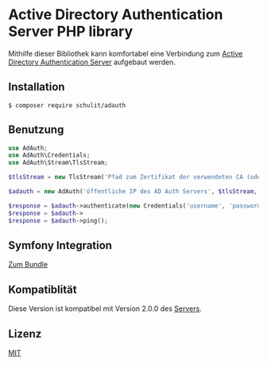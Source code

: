 # Active Directory Authentication Server PHP library

Mithilfe dieser Bibliothek kann komfortabel eine Verbindung zum [Active Directory Authentication Server](https://github.com/SchulIT/adauth-server)
aufgebaut werden.

## Installation

```
$ composer require schulit/adauth
```

## Benutzung

```php
use AdAuth;
use AdAuth\Credentials;
use AdAuth\Stream\TlsStream;

$tlsStream = new TlsStream('Pfad zum Zertifikat der verwendeten CA (oder null falls nicht vorhanden)', 'FQDN aus dem Zertifikat des Servers', 'Fingerprint des Zertifikats'); 

$adauth = new AdAuth('öffentliche IP des AD Auth Servers', $tlsStream, 55117 /* öffentliche Portnummer */);

$response = $adauth->authenticate(new Credentials('username', 'password'));
$response = $adauth->
$response = $adauth->ping();
```

## Symfony Integration

[Zum Bundle](https://github.com/schulit/adauth-bundle)

## Kompatiblität

Diese Version ist kompatibel mit Version 2.0.0 des [Servers](https://github.com/schulit/adauth-server).

## Lizenz

[MIT](LICENSE)